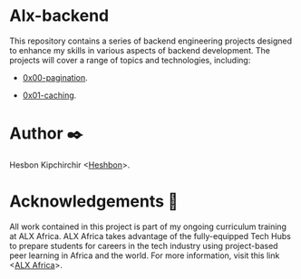 # Alx-backend

This repository contains a series of backend engineering projects designed to enhance my skills in various aspects of backend development. The projects will cover a range of topics and technologies, including:

  + <u>[0x00-pagination](https://github.com/Heshbon/alx-backend/tree/master/0x00-pagination)</u>.

  + <u>[0x01-caching](https://github.com/Heshbon/alx-backend/tree/master/0x01-caching)</u>.

# Author ✒️

Hesbon Kipchirchir <[Heshbon](https://github.com/Heshbon)>.

# Acknowledgements 🙏

All work contained in this project is part of my ongoing curriculum training at ALX Africa. ALX Africa takes advantage of the fully-equipped Tech Hubs to prepare students for careers in the tech industry using project-based peer learning in Africa and the world. For more information, visit this link <[ALX Africa](https://www.alxafrica.com)>.
